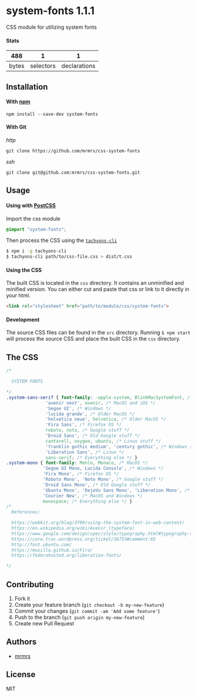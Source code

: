 # system-fonts 1.1.1

CSS module for utilizing system fonts

#### Stats

488 | 1 | 1
---|---|---
bytes | selectors | declarations

## Installation

#### With [npm](https://npmjs.com)

```
npm install --save-dev system-fonts
```

#### With Git

*http*
```
git clone https://github.com/mrmrs/css-system-fonts
```

*ssh*
```
git clone git@github.com:mrmrs/css-system-fonts.git
```

## Usage

#### Using with [PostCSS](https://github.com/postcss/postcss)

Import the css module

```css
@import "system-fonts";
```

Then process the CSS using the [`tachyons-cli`](https://github.com/tachyons-css/tachyons-cli)

```sh
$ npm i -g tachyons-cli
$ tachyons-cli path/to/css-file.css > dist/t.css
```

#### Using the CSS

The built CSS is located in the `css` directory. It contains an unminified and minified version.
You can either cut and paste that css or link to it directly in your html.

```html
<link rel="stylesheet" href="path/to/module/css/system-fonts">
```

#### Development

The source CSS files can be found in the `src` directory.
Running `$ npm start` will process the source CSS and place the built CSS in the `css` directory.

## The CSS

```css
/*

  SYSTEM FONTS

*/
.system-sans-serif { font-family: -apple-system, BlinkMacSystemFont, /* MacOS and iOS */
               'avenir next', avenir, /* MacOS and iOS */
               'Segoe UI', /* Windows */
               'lucida grande', /* Older MacOS */
               'helvetica neue', helvetica, /* Older MacOS */
               'Fira Sans', /* Firefox OS */
               roboto, noto, /* Google stuff */
               'Droid Sans', /* Old Google stuff */
               cantarell, oxygen, ubuntu, /* Linux stuff */
               'franklin gothic medium', 'century gothic', /* Windows stuff */
               'Liberation Sans', /* Linux */
               sans-serif; /* Everything else */ }
.system-mono { font-family: Menlo, Monaco, /* MacOS */
              'Segoe UI Mono, Lucida Console', /* Windows */
              'Fira Mono', /* Firefox OS */
              'Roboto Mono', 'Noto Mono', /* Google stuff */
              'Droid Sans Mono', /* Old Google stuff */
              'Ubuntu Mono', 'DejaVu Sans Mono', 'Liberation Mono', /* Linux */
              'Courier New', /* MacOS and Windows */
              monospace; /* Everything else */ }
/*
  References:

  https://webkit.org/blog/3709/using-the-system-font-in-web-content/
  https://en.wikipedia.org/wiki/Avenir_(typeface)
  https://www.google.com/design/spec/style/typography.html#typography-typeface
  https://core.trac.wordpress.org/ticket/36753#comment:85
  http://font.ubuntu.com/
  https://mozilla.github.io/Fira/
  https://fedorahosted.org/liberation-fonts/

*/
```

## Contributing

1. Fork it
2. Create your feature branch (`git checkout -b my-new-feature`)
3. Commit your changes (`git commit -am 'Add some feature'`)
4. Push to the branch (`git push origin my-new-feature`)
5. Create new Pull Request

## Authors

* [mrmrs](http://mrmrs.io)

## License

MIT

